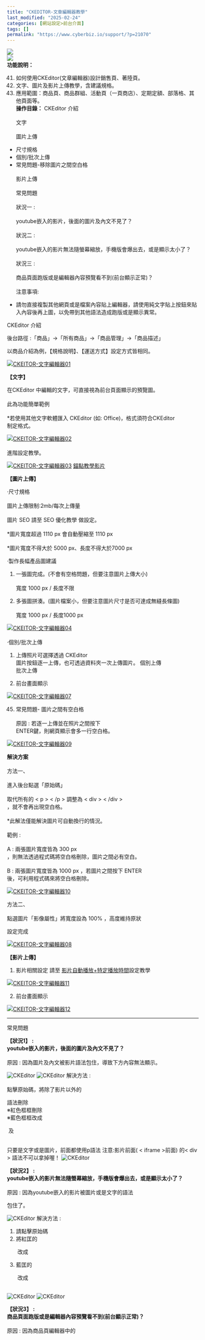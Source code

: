 ```yaml
---
title: "CKEDITOR-文章編輯器教學"
last_modified: "2025-02-24"
categories: [網站設定>前台介面]
tags: []
permalink: "https://www.cyberbiz.io/support/?p=21070"
---
```


![](https://www.cyberbiz.io/support/wp-content/uploads/2021/09/wp-主視覺bar-1024x321.png) ![](https://www.cyberbiz.io/support/wp-content/uploads/2021/08/全版本.png) **功能說明：**  

41. 如何使用CKEditor(文章編輯器)設計銷售頁、著陸頁。 
42. 文字、圖片及影片上傳教學，含建議規格。 
43. 應用範圍：商品頁、商品群組、活動頁（一頁商店）、定期定額、部落格、其他頁面等。 
**操作目錄：** CKEditor 介紹  
文字  
圖片上傳  
- 尺寸規格   
- 個別/批次上傳   
- 常見問題-移除圖片之間空白格   
影片上傳  
常見問題  
狀況一 :  
youtube嵌入的影片，後面的圖片及內文不見了？  
狀況二 :  
youtube嵌入的影片無法隨螢幕縮放，手機版會爆出去，或是顯示太小了？  
狀況三 :  
商品頁面跑版或是編輯器內容預覽看不到(前台顯示正常)？  
注意事項:  

* 請勿直接複製其他網頁或是檔案內容貼上編輯器，請使用純文字貼上按鈕來貼入內容後再上圖，以免帶到其他語法造成跑版或是顯示異常。 


CKEditor 介紹  

後台路徑 :「商品」→「所有商品」→「商品管理」→「商品描述」  

以商品介紹為例，【規格說明】、【運送方式】設定方式皆相同。  

[![CKEITOR-文字編輯器01](https://www.cyberbiz.io/support/wp-content/uploads/2022/01/CKEITOR-文字編輯器01-1.png)](https://www.cyberbiz.io/support/wp-content/uploads/2022/01/CKEITOR-文字編輯器01-1.png)  

**【文字】**  

在CKEditor 中編輯的文字，可直接視為前台頁面顯示的預覽圖。  
此為功能簡單範例  
*若使用其他文字軟體匯入 CKEditor (如: Office)，格式須符合CKEditor 制定格式。  

[![CKEITOR-文字編輯器02](https://www.cyberbiz.io/support/wp-content/uploads/2021/09/CKEITOR-文字編輯器02.png)](https://www.cyberbiz.io/support/wp-content/uploads/2021/09/CKEITOR-文字編輯器02.png)  
進階設定教學。  

[![CKEITOR-文字編輯器03](https://www.cyberbiz.io/support/wp-content/uploads/2021/09/CKEITOR-文字編輯器03.png)](https://www.cyberbiz.io/support/wp-content/uploads/2021/09/CKEITOR-文字編輯器03.png)
[錨點教學影片](https://www.cyberbiz.io/support/wp-content/uploads/2021/09/錨點設定.mp4)  


**【圖片上傳】**  

·尺寸規格  
圖片上傳限制:2mb/每次上傳量  
圖片 SEO 請至 SEO 優化教學 做設定。  
*圖片寬度超過 1110 px 會自動壓縮至 1110 px  
*圖片寬度不得大於 5000 px、長度不得大於7000 px   

·製作長幅產品圖建議  

1. 一張圖完成。(不會有空格問題，但要注意圖片上傳大小)  
寬度 1000 px / 長度不限  

2. 多張圖拼湊。(圖片檔案小，但要注意圖片尺寸是否可達成無縫長條圖)  
寬度 1000 px / 長度1000 px

[![CKEITOR-文字編輯器04](https://www.cyberbiz.io/support/wp-content/uploads/2021/09/CKEITOR-文字編輯器04.png)](https://www.cyberbiz.io/support/wp-content/uploads/2021/09/CKEITOR-文字編輯器04.png)  
·個別/批次上傳  


1. 上傳照片可選擇透過 CKEditor 圖片按鈕逐一上傳，也可透過資料夾一次上傳圖片。
個別上傳 批次上傳

44. 前台畫面顯示  

[![CKEITOR-文字編輯器07](https://www.cyberbiz.io/support/wp-content/uploads/2021/09/CKEITOR-文字編輯器07.png)](https://www.cyberbiz.io/support/wp-content/uploads/2021/09/CKEITOR-文字編輯器07.png)



45. 常見問題- 圖片之間有空白格  
原因 : 若逐一上傳並在照片之間按下 ENTER鍵，則網頁顯示會多一行空白格。  

[![CKEITOR-文字編輯器09](https://www.cyberbiz.io/support/wp-content/uploads/2021/09/CKEITOR-文字編輯器09.png)](https://www.cyberbiz.io/support/wp-content/uploads/2021/09/CKEITOR-文字編輯器09.png)

**解決方案**  
方法一、  
進入後台點選「原始碼」  
取代所有的 < p > < /p > 調整為 < div > < /div > ，就不會再出現空白格。  
*此解法僅能解決圖片可自動換行的情況。  
範例 :  
A : 兩張圖片寬度皆為 300 px ，則無法透過程式碼將空白格刪除，圖片之間必有空白。  
B : 兩張圖片寬度皆為 1000 px ，若圖片之間按下 ENTER 後，可利用程式碼來將空白格刪除。  

[![CKEITOR-文字編輯器10](https://www.cyberbiz.io/support/wp-content/uploads/2022/01/CKEITOR-文字編輯器10.png)](https://www.cyberbiz.io/support/wp-content/uploads/2022/01/CKEITOR-文字編輯器10.png)  

方法二、  
點選圖片「影像屬性」將寬度設為 100% ，高度維持原狀  

設定完成  

[![CKEITOR-文字編輯器08](https://www.cyberbiz.io/support/wp-content/uploads/2021/09/CKEITOR-文字編輯器08.png)](https://www.cyberbiz.io/support/wp-content/uploads/2021/09/CKEITOR-文字編輯器08.png)  

**【影片上傳】**  


1. 影片相關設定 請至 [影片自動播放+特定播放時間](https://www.cyberbiz.io/support/?p=19650)設定教學   

[![CKEITOR-文字編輯器11](https://www.cyberbiz.io/support/wp-content/uploads/2022/01/CKEITOR-文字編輯器11.png)](https://www.cyberbiz.io/support/wp-content/uploads/2022/01/CKEITOR-文字編輯器11.png)



2. 前台畫面顯示  

[![CKEITOR-文字編輯器12](https://www.cyberbiz.io/support/wp-content/uploads/2021/09/CKEITOR-文字編輯器12.png)](https://www.cyberbiz.io/support/wp-content/uploads/2021/09/CKEITOR-文字編輯器12.png)

* * *

常見問題  

**【狀況1】 : youtube嵌入的影片，後面的圖片及內文不見了？**  
原因 : 因為圖片及內文被影片語法包住，導致下方內容無法顯示。  

![CKEditor](https://www.cyberbiz.co/support/wp-content/uploads/2020/04/CKEditor13.png)
![CKEditor](https://www.cyberbiz.co/support/wp-content/uploads/2020/04/CKEditor14.png) 解決方法 :  
點擊原始碼，將除了影片以外的<div>語法刪除  
※紅色框框刪除  
※藍色框框改成<p> 及 </p>  
只要是文字或是圖片，前面都使用p語法 注意:影片前面( < iframe >前面) 的< div > 語法不可以拿掉喔！
![CKEditor](https://www.cyberbiz.co/support/wp-content/uploads/2020/04/CKEditor15.png)  

**【狀況2】 : youtube嵌入的影片無法隨螢幕縮放，手機版會爆出去，或是顯示太小了？**  
原因 : 因為youtube嵌入的影片被圖片或是文字的語法 <p>包住了。  

![CKEditor](https://www.cyberbiz.co/support/wp-content/uploads/2020/04/CKEditor16.png) 解決方法 :  
1. 請點擊原始碼  
2. 將紅匡的 <p> 改成 <div class="embed-responsive embed-responsive-16by9">  
3. 藍匡的 </p> 改成 </div>  
![CKEditor](https://www.cyberbiz.co/support/wp-content/uploads/2020/04/CKEditor17.png)
![CKEditor](https://www.cyberbiz.co/support/wp-content/uploads/2020/04/CKEditor18.png)  

**【狀況3】 : 商品頁面跑版或是編輯器內容預覽看不到(前台顯示正常)？**  
原因 : 因為商品頁編輯器中的 <style type="text/css">p, li { white-space: pre-wrap; } <
/style> 語法導致跑版。  
● 通常比較常發生在，從其他網站複製內容貼到編輯器時發生，因為會帶到其他網站的語法。  
![CKEditor](https://www.cyberbiz.co/support/wp-content/uploads/2020/04/CKEditor19.png)  
![CKEditor](https://www.cyberbiz.co/support/wp-content/uploads/2020/04/CKEditor22.png)  
解決方法 :  
1. 請點擊原始碼  
2. 找到 <style type="text/css">p, li { white-space: pre-wrap; } < /style > 的語法，刪掉這段即可  
![CKEditor](https://www.cyberbiz.co/support/wp-content/uploads/2020/04/CKEditor20.png)
![CKEditor](https://www.cyberbiz.co/support/wp-content/uploads/2020/04/CKEditor21.png)

